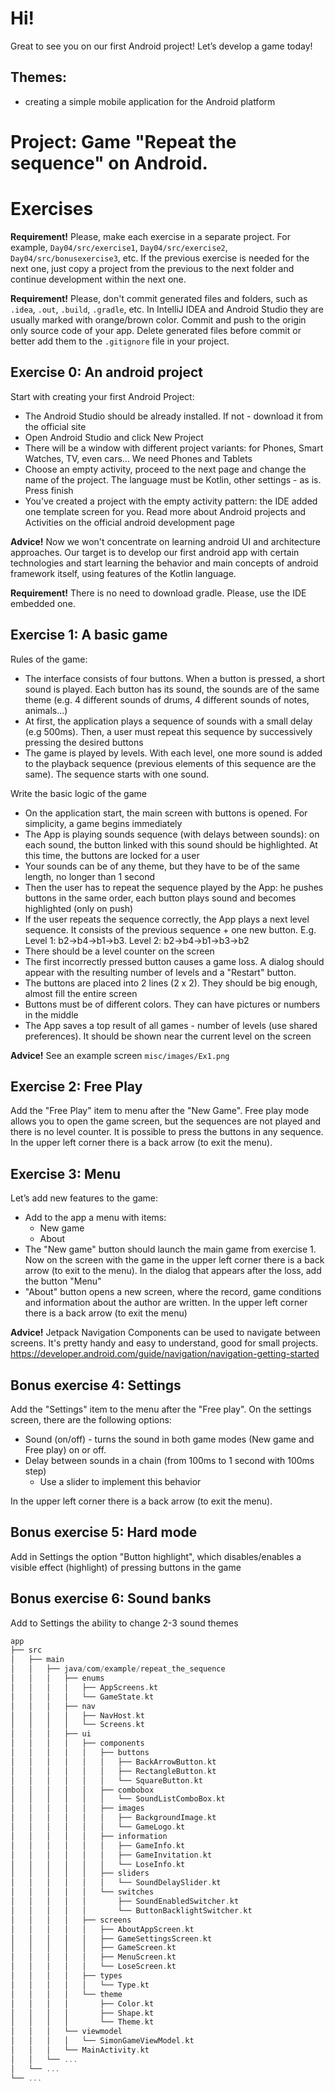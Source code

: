 # Hi!  

Great to see you on our first Android project! Let’s develop a game today!

## Themes:
- creating a simple mobile application for the Android platform

# Project: Game "Repeat the sequence" on Android.

# Exercises

**Requirement!** Please, make each exercise in a separate project. For example, `Day04/src/exercise1`, `Day04/src/exercise2`, `Day04/src/bonusexercise3`, etc. If the previous exercise is needed for the next one, just copy a project from the previous to the next folder and continue development within the next one.

**Requirement!** Please, don't commit generated files and folders, such as `.idea`, `.out`, `.build`, `.gradle`, etc. In IntelliJ IDEA and Android Studio they are usually marked with orange/brown color. Commit and push to the origin only source code of your app. Delete generated files before commit or better add them to the `.gitignore` file in your project.

## Exercise 0: An android project
Start with creating your first Android Project:
- The Android Studio should be already installed. If not - download it from the official site
- Open Android Studio and click New Project
- There will be a window with different project variants: for Phones, Smart Watches, TV, even cars... We need Phones and Tablets
- Choose an empty activity, proceed to the next page and change the name of the project. The language must be Kotlin, other settings - as is. Press finish
- You've created a project with the empty activity pattern: the IDE added one template screen for you. Read more about Android projects and Activities on the official android development page

**Advice!** Now we won't concentrate on learning android UI and architecture approaches. Our target is to develop our first android app with certain technologies and start learning the behavior and main concepts of android framework itself, using features of the Kotlin language.

**Requirement!** There is no need to download gradle. Please, use the IDE embedded one.

## Exercise 1: A basic game

Rules of the game:
- The interface consists of four buttons. When a button is pressed, a short sound is played. Each button has its sound, the sounds are of the same theme (e.g. 4 different sounds of drums, 4 different sounds of notes, animals...)
- At first, the application plays a sequence of sounds with a small delay (e.g 500ms). Then, a user must repeat this sequence by successively pressing the desired buttons
- The game is played by levels. With each level, one more sound is added to the playback sequence (previous elements of this sequence are the same). The sequence starts with one sound.

Write the basic logic of the game
- On the application start, the main screen with buttons is opened. For simplicity, a game begins immediately
- The App is playing sounds sequence (with delays between sounds): on each sound, the button linked with this sound should be highlighted. At this time, the buttons are locked for a user
- Your sounds can be of any theme, but they have to be of the same length, no longer than 1 second
- Then the user has to repeat the sequence played by the App: he pushes buttons in the same order, each button plays sound and becomes highlighted (only on push)
- If the user repeats the sequence correctly, the App plays a next level sequence. It consists of the previous sequence + one new button. E.g. Level 1: b2->b4->b1->b3. Level 2: b2->b4->b1->b3->b2 
- There should be a level counter on the screen
- The first incorrectly pressed button causes a game loss. A dialog should appear with the resulting number of levels and a "Restart" button.
- The buttons are placed into 2 lines (2 x 2). They should be big enough, almost fill the entire screen
- Buttons must be of different colors. They can have pictures or numbers in the middle
- The App saves a top result of all games - number of levels (use shared preferences). It should be shown near the current level on the screen

**Advice!** See an example screen `misc/images/Ex1.png`

## Exercise 2: Free Play
Add the "Free Play" item to menu after the "New Game". Free play mode allows you to open the game screen, but the sequences are not played and there is no level counter. It is possible to press the buttons in any sequence. In the upper left corner there is a back arrow (to exit the menu).

## Exercise 3: Menu
Let’s add new features to the game:
- Add to the app a menu with items:
  - New game
  - About
- The "New game" button should launch the main game from exercise 1. Now on the screen with the game in the upper left corner there is a back arrow (to exit to the menu). In the dialog that appears after the loss, add the button "Menu"
- "About" button opens a new screen, where the record, game conditions and information about the author are written. In the upper left corner there is a back arrow (to exit the menu)

**Advice!** Jetpack Navigation Components can be used to navigate between screens. It's pretty handy and easy to understand, good for small projects. https://developer.android.com/guide/navigation/navigation-getting-started

## Bonus exercise 4: Settings
Add the "Settings" item to the menu after the "Free play". On the settings screen, there are the following options:
  - Sound (on/off) - turns the sound in both game modes (New game and Free play) on or off.
  - Delay between sounds in a chain (from 100ms to 1 second with 100ms step)
    - Use a slider to implement this behavior  

In the upper left corner there is a back arrow (to exit the menu).

## Bonus exercise 5: Hard mode
Add in Settings the option "Button highlight", which disables/enables a visible effect (highlight) of pressing buttons in the game

## Bonus exercise 6: Sound banks
Add to Settings the ability to change 2-3 sound themes

```kotlin
app
├── src
│   ├── main
│   │   ├── java/com/example/repeat_the_sequence
│   │   │   ├── enums
│   │   │   │   ├── AppScreens.kt
│   │   │   │   └── GameState.kt
│   │   │   ├── nav
│   │   │   │   ├── NavHost.kt
│   │   │   │   └── Screens.kt
│   │   │   ├── ui
│   │   │   │   ├── components
│   │   │   │   │   ├── buttons
│   │   │   │   │   │   ├── BackArrowButton.kt
│   │   │   │   │   │   ├── RectangleButton.kt
│   │   │   │   │   │   └── SquareButton.kt
│   │   │   │   │   ├── combobox
│   │   │   │   │   │   └── SoundListComboBox.kt
│   │   │   │   │   ├── images
│   │   │   │   │   │   ├── BackgroundImage.kt
│   │   │   │   │   │   └── GameLogo.kt
│   │   │   │   │   ├── information
│   │   │   │   │   │   ├── GameInfo.kt
│   │   │   │   │   │   ├── GameInvitation.kt
│   │   │   │   │   │   └── LoseInfo.kt
│   │   │   │   │   ├── sliders
│   │   │   │   │   │   └── SoundDelaySlider.kt
│   │   │   │   │   └── switches
│   │   │   │   │       ├── SoundEnabledSwitcher.kt
│   │   │   │   │       └── ButtonBacklightSwitcher.kt
│   │   │   │   ├── screens
│   │   │   │   │   ├── AboutAppScreen.kt
│   │   │   │   │   ├── GameSettingsScreen.kt
│   │   │   │   │   ├── GameScreen.kt
│   │   │   │   │   ├── MenuScreen.kt
│   │   │   │   │   └── LoseScreen.kt
│   │   │   │   ├── types
│   │   │   │   │   └── Type.kt
│   │   │   │   └── theme
│   │   │   │       ├── Color.kt
│   │   │   │       ├── Shape.kt
│   │   │   │       └── Theme.kt
│   │   │   └── viewmodel
│   │   │   │   └── SimonGameViewModel.kt
│   │   │   └── MainActivity.kt
│   │   └── ...
│   └── ...
└── ...
```
